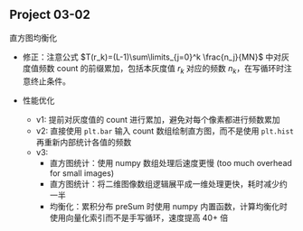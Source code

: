 ## Project 03-02

直方图均衡化

- 修正：注意公式 $T(r_k)=(L-1)\sum\limits_{j=0}^k \frac{n_j}{MN}$ 中对灰度值频数 count 的前缀累加，包括本灰度值 $r_k$ 对应的频数 $n_k$，在写循环时注意终止条件。
  
- 性能优化
  - v1: 提前对灰度值的 count 进行累加，避免对每个像素都进行频数累加
  - v2: 直接使用 `plt.bar` 输入 count 数组绘制直方图，而不是使用 `plt.hist` 再重新内部统计各值的频数
  - v3: 
    - 直方图统计：使用 numpy 数组处理后速度更慢 (too much overhead for small images)
    - 直方图统计：将二维图像数组逻辑展平成一维处理更快，耗时减少约一半
    - 均衡化：累积分布 preSum 时使用 numpy 内置函数，计算均衡化时使用向量化索引而不是手写循环，速度提高 40+ 倍

  